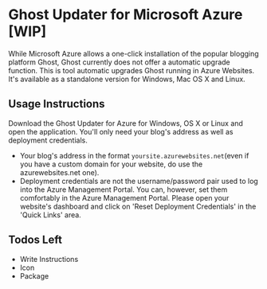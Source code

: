 # Ghost Updater for Microsoft Azure [WIP]
While Microsoft Azure allows a one-click installation of the popular blogging platform Ghost, Ghost currently does not offer a automatic upgrade function. This is tool automatic upgrades Ghost running in Azure Websites. It's available as a standalone version for Windows, Mac OS X and Linux.

## Usage Instructions
Download the Ghost Updater for Azure for Windows, OS X or Linux and open the application. You'll only need your blog's address as well as deployment credentials. 
- Your blog's address in the format `yoursite.azurewebsites.net`(even if you have a custom domain for your website, do use the azurewebsites.net one).
- Deployment credentials are not the username/password pair used to log into the Azure Management Portal. You can, however, set them comfortably in the Azure Management Portal. Please open your website's dashboard and click on 'Reset Deployment Credentials' in the 'Quick Links' area.

## Todos Left
- Write Instructions
- Icon
- Package